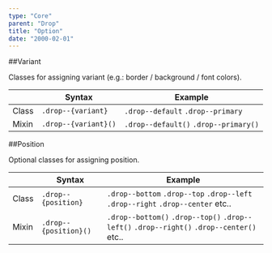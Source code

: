 ```yaml
---
type: "Core"
parent: "Drop"
title: "Option"
date: "2000-02-01"
---
```


##Variant

Classes for assigning variant (e.g.: border / background / font colors).

<div class="table--scroll">

|                         | Syntax                                    | Example                       |
| ----------------------- | ----------------------------------------- | ----------------------------- |
| Class                   | `.drop--{variant}`                        | `.drop--default` `.drop--primary` |
| Mixin                   | `.drop--{variant}()`                      | `.drop--default()` `.drop--primary()`         |

</div>

<demo>
  <demovanilla src="inline/core/drop/variant">
  </demovanilla>
</demo>

##Position

Optional classes for assigning position.

|                         | Syntax                                    | Example                       |
| ----------------------- | ----------------------------------------- | ----------------------------- |
| Class                   | `.drop--{position}`                        | `.drop--bottom` `.drop--top` `.drop--left` `.drop--right` `.drop--center` etc.. |
| Mixin                   | `.drop--{position}()`                      | `.drop--bottom()` `.drop--top()` `.drop--left()` `.drop--right()` `.drop--center()` etc.. |

        
<demo>
  <demovanilla src="inline/core/drop/position">
  </demovanilla>
</demo>
